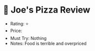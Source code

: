 # 🍕 Joe's Pizza Review
- Rating: ⭐
- Price: $$$$
- Must Try: Nothing
- Notes: Food is terrible and overpriced